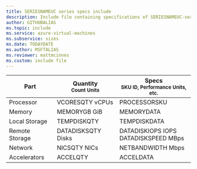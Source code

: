 ```yaml
---
title: SERIESNAMEUC series specs include
description: Include file containing specifications of SERIESNAMEUC-series VM sizes.
author: GITHUBALIAS
ms.topic: include
ms.service: azure-virtual-machines
ms.subservice: sizes
ms.date: TODAYDATE
ms.author: MSFTALIAS
ms.reviewer: mattmcinnes
ms.custom: include file
---
```

| Part | Quantity <br><sup>Count Units | Specs <br><sup>SKU ID, Performance Units, etc.  |
|---|---|---|
| Processor      | VCORESQTY vCPUs       | PROCESSORSKU                               |
| Memory         | MEMORYGB GiB          | MEMORYDATA                                 |
| Local Storage  | TEMPDISKQTY           | TEMPDISKDATA                               |
| Remote Storage | DATADISKSQTY Disks    | DATADISKIOPS IOPS <br>DATADISKSPEED MBps   |
| Network        | NICSQTY NICs          | NETBANDWIDTH Mbps                          |
| Accelerators   | ACCELQTY              | ACCELDATA                                  |